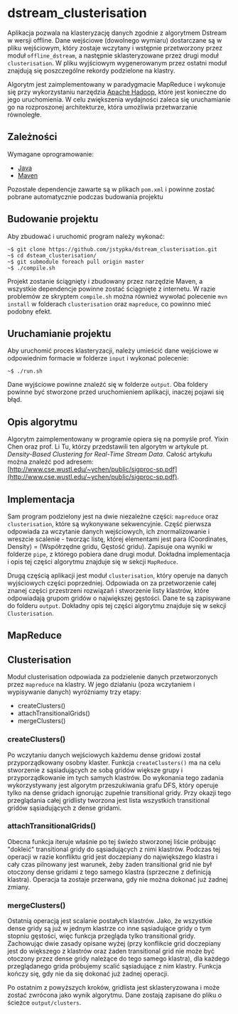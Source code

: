 dstream_clusterisation
======================

Aplikacja pozwala na klasteryzację danych zgodnie z algorytmem Dstream w wersji offline. Dane wejściowe (dowolnego wymiaru) dostarczane są w pliku wejściowym, który zostaje wczytany i wstępnie przetworzony przez moduł `offline_dstream`, a następnie sklasteryzowane przez drugi moduł `clusterisation`. W pliku wyjściowym wygenerowanym przez ostatni moduł znajdują się poszczególne rekordy podzielone na klastry.

Algorytm jest zaimplementowany w paradygmacie MapReduce i wykonuje się przy wykorzystaniu narzędzia [Apache Hadoop](http://hadoop.apache.org/), które jest konieczne do jego uruchomienia. W celu zwiększenia wydajności zaleca się uruchamianie go na rozproszonej architekturze, która umożliwia przetwarzanie równoległe.

## Zależności

Wymagane oprogramowanie:
* [Java](http://www.java.com/pl/)
* [Maven](http://maven.apache.org/)

Pozostałe dependencje zawarte są w plikach `pom.xml` i powinne zostać pobrane automatycznie podczas budowania projektu

## Budowanie projektu

Aby zbudować i uruchomić program należy wykonać:

    ~$ git clone https://github.com/jstypka/dstream_clusterisation.git
    ~$ cd dsteam_clusterisation/
    ~$ git submodule foreach pull origin master
    ~$ ./compile.sh
    
Projekt zostanie ściągnięty i zbudowany przez narzędzie Maven, a wszystkie dependencje powinne zostać ściągnięte z internetu.
W razie problemów ze skryptem `compile.sh` można również wywołać polecenie `mvn install` w folderach `clusterisation` oraz `mapreduce`, co powinno mieć podobny efekt.

## Uruchamianie projektu

Aby uruchomić proces klasteryzacji, należy umieścić dane wejściowe w odpowiednim formacie w folderze `input` i wykonać polecenie:

    ~$ ./run.sh

Dane wyjściowe powinne znaleźć się w folderze `output`. Oba foldery powinne być stworzone przed uruchomieniem aplikacji, inaczej pojawi się błąd.

## Opis algorytmu

Algorytm zaimplementowany w programie opiera się na pomyśle prof. Yixin Chen oraz prof. Li Tu, którzy przedstawili ten algorytm w artykule pt. _Density-Based Clustering for Real-Time Stream Data_. Całość artykułu można znaleźć pod adresem: [http://www.cse.wustl.edu/~ychen/public/sigproc-sp.pdf](http://www.cse.wustl.edu/~ychen/public/sigproc-sp.pdf).



## Implementacja

Sam program podzielony jest na dwie niezależne części: `mapreduce` oraz `clusterisation`, które są wykonywane sekwencyjnie. Część pierwsza odpowiada za wczytanie danych wejściowych, ich znormalizowanie i wreszcie scalenie - tworząc listę, której elementami jest para (Coordinates, Density) = (Współrzędne gridu, Gęstość gridu). Zapisuje ona wyniki w folderze `pipe`, z którego pobiera dane drugi moduł. Dokładna implementacja i opis tej części algorytmu znajduje się w sekcji `MapReduce`.

Drugą częścią aplikacji jest moduł `clusterisation`, który operuje na danych wyjściowych części poprzedniej. Odpowiada on za przetworzenie całej znanej części przestrzeni rozwiązań i stworzenie listy klastrów, które odpowiadają grupom gridów o największej gęstości. Dane te są zapisywane do folderu `output`. Dokładny opis tej części algorytmu znajduje się w sekcji `Clusterisation`.

## MapReduce

## Clusterisation

Moduł clusterisation odpowiada za podzielenie danych przetworzonych przez `mapreduce` na klastry. W jego działaniu (poza wczytaniem i wypisywanie danych) wyróżniamy trzy etapy:

* createClusters()
* attachTransitionalGrids()
* mergeClusters()

 
### createClusters()

Po wczytaniu danych wejściowych każdemu dense gridowi został przyporządkowany osobny klaster. Funkcja `createClusters()` ma na celu stworzenie z sąsiadujących ze sobą gridów większe grupy i przyporządkowanie im tych samych klastrów. Do wykonania tego zadania wykorzystywany jest algorytm przeszukiwania grafu DFS, który operuje tylko na dense gridach ignorując zupełnie transitional gridy. Przy okazji tego przeglądania całej gridlisty tworzona jest lista wszystkich transitional gridów sąsiadujących z dense gridami.

### attachTransitionalGrids()

Obecna funkcja iteruje właśnie po tej świeżo stworzonej liście próbując "dokleić" transitional gridy do sąsiadujących z nimi klastrów. Podczas tej operacji w razie konfliktu grid jest doczepiany do największego klastra i cały czas pilnowany jest warunek, żeby żaden transitional grid nie był otoczony dense gridami z tego samego klastra (sprzeczne z definicją klastra). Operacja ta zostaje przerwana, gdy nie można dokonać już żadnej zmiany.

### mergeClusters()

Ostatnią operacją jest scalanie postałych klastrów. Jako, że wszystkie dense gridy są już w jednym klastrze co inne sąsiadujące gridy o tym stopniu gęstości, więc funkcja przegląda tylko transitional gridy. Zachowując dwie zasady opisane wyżej (przy konflikcie grid doczepiany jest do większego z klastrów oraz żaden transitional grid nie może być otoczony przez dense gridy należące do tego samego klastra), dla każdego przeglądanego grida próbujemy scalić sąsiadujące z nim klastry. Funkcja kończy się, gdy nie da się dokonać już żadnej operacji.

Po ostatnim z powyższych kroków, gridlista jest sklasteryzowana i może zostać zwrócona jako wynik algorytmu. Dane zostają zapisane do pliku o ścieżce `output/clusters`.






